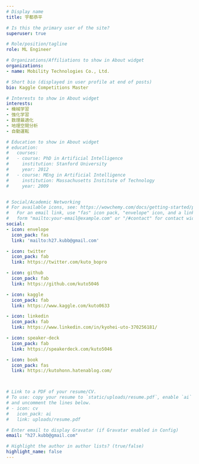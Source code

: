 ```yaml
---
# Display name
title: 宇都恭平

# Is this the primary user of the site?
superuser: true

# Role/position/tagline
role: ML Engineer

# Organizations/Affiliations to show in About widget
organizations:
- name: Mobility Technologies Co., Ltd.

# Short bio (displayed in user profile at end of posts)
bio: Kaggle Competitions Master

# Interests to show in About widget
interests:
- 機械学習
- 強化学習
- 数理最適化
- 地理空間分析
- 自動運転

# Education to show in About widget
# education:
#   courses:
#   - course: PhD in Artificial Intelligence
#     institution: Stanford University
#     year: 2012
#   - course: MEng in Artificial Intelligence
#     institution: Massachusetts Institute of Technology
#     year: 2009


# Social/Academic Networking
# For available icons, see: https://wowchemy.com/docs/getting-started/page-builder/#icons
#   For an email link, use "fas" icon pack, "envelope" icon, and a link in the
#   form "mailto:your-email@example.com" or "/#contact" for contact widget.
social:
- icon: envelope
  icon_pack: fas
  link: 'mailto:h27.kubb@gmail.com'  

- icon: twitter
  icon_pack: fab
  link: https://twitter.com/kuto_bopro

- icon: github
  icon_pack: fab
  link: https://github.com/kuto5046

- icon: kaggle
  icon_pack: fab
  link: https://www.kaggle.com/kuto0633

- icon: linkedin
  icon_pack: fab
  link: https://www.linkedin.com/in/kyohei-uto-370256181/

- icon: speaker-deck
  icon_pack: fab
  link: https://speakerdeck.com/kuto5046

- icon: book
  icon_pack: fas
  link: https://kutohonn.hatenablog.com/



# Link to a PDF of your resume/CV.
# To use: copy your resume to `static/uploads/resume.pdf`, enable `ai` icons in `params.toml`, 
# and uncomment the lines below.
# - icon: cv
#   icon_pack: ai
#   link: uploads/resume.pdf

# Enter email to display Gravatar (if Gravatar enabled in Config)
email: "h27.kubb@gmail.com"

# Highlight the author in author lists? (true/false)
highlight_name: false
---
```



<!-- 学生時代は鉄鋼材料の電子顕微鏡(SEM)画像に対する画像認識・機械学習を用いた研究を行なっていました。
業務では地理空間データやグラフネットワークデータを扱ったデータ分析、アルゴリズム開発を行なっています。
普段は機械学習コンペに参加しており、現在Kaggle Masterです。 -->
